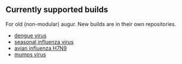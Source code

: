 ## Currently supported builds

For old (non-modular) augur.  New builds are in their own repositories.

* [dengue virus](dengue/)
* [seasonal influenza virus](flu/)
* [avian influenza H7N9](avian/)
* [mumps virus](mumps/)
